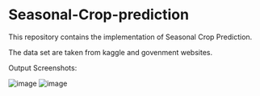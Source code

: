 # Seasonal-Crop-prediction
This repository contains the implementation of Seasonal Crop Prediction.

The data set are taken from kaggle and govenment websites.

Output Screenshots:

![image](https://github.com/Nandaraj-m/Seasonal-Crop-prediction/assets/85190120/cc2b7cf4-faaa-4a63-8c37-7312f6d9eb3e)
![image](https://github.com/Nandaraj-m/Seasonal-Crop-prediction/assets/85190120/d2c4e098-6571-4f2c-9264-1980208347a7)

